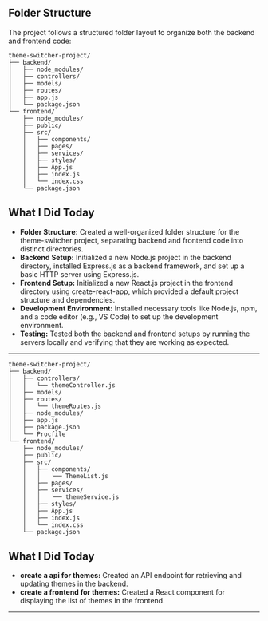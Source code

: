 <!-- Day 1 - 30/05/2024 -->

## Folder Structure

The project follows a structured folder layout to organize both the backend and frontend code:

```
theme-switcher-project/
├── backend/
│   ├── node_modules/
│   ├── controllers/
│   ├── models/
│   ├── routes/
│   ├── app.js
│   └── package.json
└── frontend/
    ├── node_modules/
    ├── public/
    ├── src/
    │   ├── components/
    │   ├── pages/
    │   ├── services/
    │   ├── styles/
    │   ├── App.js
    │   ├── index.js
    │   └── index.css
    └── package.json
```

## What I Did Today

- **Folder Structure:** Created a well-organized folder structure for the theme-switcher project, separating backend and frontend code into distinct directories.
- **Backend Setup:** Initialized a new Node.js project in the backend directory, installed Express.js as a backend framework, and set up a basic HTTP server using Express.js.
- **Frontend Setup:** Initialized a new React.js project in the frontend directory using create-react-app, which provided a default project structure and dependencies.
- **Development Environment:** Installed necessary tools like Node.js, npm, and a code editor (e.g., VS Code) to set up the development environment.
- **Testing:** Tested both the backend and frontend setups by running the servers locally and verifying that they are working as expected.

---

<!-- Day 2 - 31/05/2024 -->

```
theme-switcher-project/
├── backend/
│   ├── controllers/
│   │   └── themeController.js
│   ├── models/
│   ├── routes/
│   │   └── themeRoutes.js
│   ├── node_modules/
│   ├── app.js
│   ├── package.json
│   └── Procfile
└── frontend/
    ├── node_modules/
    ├── public/
    ├── src/
    │   ├── components/
    │   │   └── ThemeList.js
    │   ├── pages/
    │   ├── services/
    │   │   └── themeService.js
    │   ├── styles/
    │   ├── App.js
    │   ├── index.js
    │   └── index.css
    └── package.json

```

## What I Did Today

- **create a api for themes:** Created an API endpoint for retrieving and updating themes in the backend.
- **create a frontend for themes:** Created a React component for displaying the list of themes in the frontend.

---
